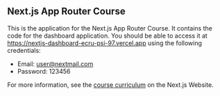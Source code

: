 ## Next.js App Router Course

This is the application for the Next.js App Router Course. It contains the code for the dashboard application. You should be able to access it at https://nextjs-dashboard-ecru-psi-97.vercel.app using the following credentials:

- Email: user@nextmail.com
- Password: 123456

For more information, see the [course curriculum](https://nextjs.org/learn) on the Next.js Website.
